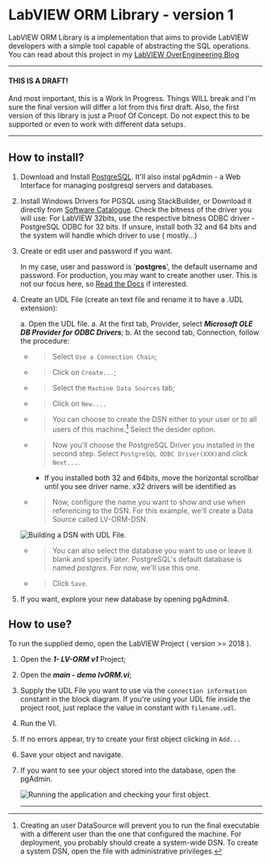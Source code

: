 # LabVIEW ORM Library - version 1

LabVIEW ORM Library is a implementation that aims to provide LabVIEW developers with a simple tool capable of abstracting the SQL operations.
You can read about this project in my [LabVIEW OverEngineering Blog](https://medium.com/labview-overengineering)

_____ 

#### THIS IS A DRAFT!
And most important, this is a Work In Progress. Things WILL break and I'm sure the final version will differ a lot from this first draft. Also, the first version of this library is just a Proof Of Concept.  Do not expect this to be supported or even to work with different data setups.

_____



## How to install? 


1. Download and Install [PostgreSQL](https://www.postgresql.org/download/windows/). It'll also instal pgAdmin - a Web Interface for managing postgresql servers and databases.

2. Install Windows Drivers for PGSQL using StackBuilder, or Download it directly from [Software Catalogue](https://www.postgresql.org/download/products/2-drivers-and-interfaces/).
Check the bitness of the driver you will use: For LabVIEW 32bits, use the respective bitness ODBC driver - PostgreSQL ODBC for 32 bits. If unsure, install both 32 and 64 bits and the system will handle which driver to use ( mostly...)

3. Create or edit user and password if you want. 

	In my case, user and password is '**postgres**', the default username and password. For production, you may want to create another user. This is not our focus here, so [Read the Docs](https://www.postgresql.org/docs/) if interested.

4. Create an UDL File (create an text file and rename it to have a .UDL extension):

	a. Open the UDL file. 
	a. At the first tab, Provider, select ***Microsoft OLE DB Provider for ODBC Drivers***;
	b. At the second tab, Connection, follow the procedure:
	- > Select `Use a Connection Chain`;
	- > Click on `Create...`;
	- > Select the `Machine Data Sources` tab;
	- > Click on `New....`
	- > You can choose to create the DSN either to your user or to all users of this machine.[^1] Select the desider option.
	- > Now you'll choose the PostgreSQL Driver you installed in the second step. Select `PostgreSQL ODBC Driver(XXX)`and click `Next...`.
		- If you installed both 32 and 64bits, move the horizontal scrollbar until you see driver name. x32 drivers will be identified as 
	- > Now, configure the name you want to show and use when referencing to the DSN. For this example, we'll create a Data Source called LV-ORM-DSN.
	
	<img src="./gitlab/DSN-ConnectionString.PNG" alt="Building a DSN with UDL File.">

	- > You can also select the database you want to use or leave it blank and specify later. PostgreSQL's default database is named *postgres*. For now, we'll use this one.
	- > Click `Save`.

5. If you want, explore your new database by opening pgAdmin4.


## How to use?

To run the supplied demo, open the LabVIEW Project ( version >= 2018 ).

1. Open the ***1- LV-ORM v1*** Project;
2. Open the ***main - demo lvORM.vi***;
3. Supply the UDL File you want to use via the `connection information` constant in the block diagram. If you're using your UDL file inside the project root, just replace the value in constant with `filename.udl`.
4. Run the VI.
5. If no errors appear, try to create your first object clicking in `Add...`
6. Save your object and navigate.
7. If you want to see your object stored into the database, open the pgAdmin.

	<img src="./gitlab/Run-and-Create-1st-Record" alt="Running the application and checking your first object.">


	_____

[^1]: Creating an user DataSource will prevent you to run the final executable with a different user than the one that configured the machine. For deployment, you probably should create a system-wide DSN. To create a system DSN, open the file with administrative privileges.  
